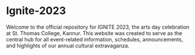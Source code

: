 # Ignite-2023
Welcome to the official repository for IGNITE 2023, the arts day celebration at St. Thomas College, Kannur. This website was created to serve as the central hub for all event-related information, schedules, announcements, and highlights of our annual cultural extravaganza.
